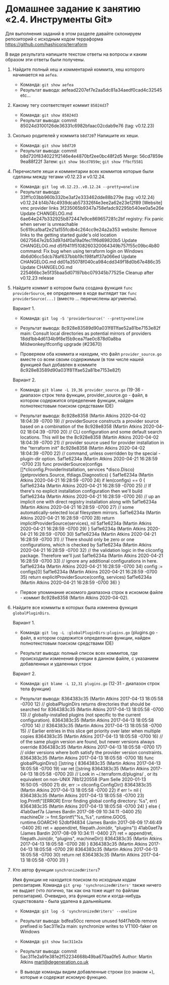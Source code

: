 # Домашнее задание к занятию «2.4. Инструменты Git»

Для выполнения заданий в этом разделе давайте склонируем репозиторий с исходным кодом терраформа https://github.com/hashicorp/terraform 

В виде результата напишите текстом ответы на вопросы и каким образом эти ответы были получены.

1. Найдите полный хеш и комментарий коммита, хеш которого начинается на `aefea`.

    - Команда: `git show aefea`
    - Результат вывода: aefead2207ef7e2aa5dc81a34aedf0cad4c32545 etc...

2. Какому тегу соответствует коммит `85024d3`?

    - Команда: `git show 85024d3`
    - Результат вывода: commit 85024d3100126de36331c6982bfaac02cdab9e76 (tag: v0.12.23)

3. Сколько родителей у коммита `b8d720`? Напишите их хеши.

    - Команда: `git show b8d720`
    - Результат вывода: commit b8d720f8340221f2146e4e4870bf2ee0bc48f2d5
                        Merge: 56cd7859e 9ea88f22f
                        Затем: `git show 56cd7859e`; `git show ffbcf5581`

4. Перечислите хеши и комментарии всех коммитов которые были сделаны между тегами  v0.12.23 и v0.12.24.

    - Команда: `git log v0.12.23..v0.12.24 --pretty=oneline`
    - Результат вывода: 33ff1c03bb960b332be3af2e333462dde88b279e (tag: v0.12.24) v0.12.24
                        b14b74c4939dcab573326f4e3ee2a62e23e12f89 [Website] vmc provider links
                        3f235065b9347a758efadc92295b540ee0a5e26e Update CHANGELOG.md
                        6ae64e247b332925b872447e9ce869657281c2bf registry: Fix panic when server is unreachable
                        5c619ca1baf2e21a155fcdb4c264cc9e24a2a353 website: Remove links to the getting started guide's old location
                        06275647e2b53d97d4f0a19a0fec11f6d69820b5 Update CHANGELOG.md
                        d5f9411f5108260320064349b757f55c09bc4b80 command: Fix bug when using terraform login on Windows
                        4b6d06cc5dcb78af637bbb19c198faff37a066ed Update CHANGELOG.md
                        dd01a35078f040ca984cdd349f18d0b67e486c35 Update CHANGELOG.md
                        225466bc3e5f35baa5d07197bbc079345b77525e Cleanup after v0.12.23 release

5. Найдите коммит в котором была создана функция `func providerSource`, ее определение в коде выглядит так `func providerSource(...)` (вместо ... перечислены аргументы).

    Вариант 1.
    - Команда: `git log -S 'providerSource(' --pretty=oneline`

    - Результат вывода: 8c928e83589d90a031f811fae52a81be7153e82f main: Consult local directories as potential mirrors of providers
                        18dd1bb4d6134b9f8e15b9cea7fae0c878d0a8ba Mildwonkey/tfconfig upgrade (#23670)
    
    - Проверяем оба коммита и находим, что файл `provider_source.go` вместе со всем своим содержимым (в том числе нашей функцией был добавлен в коммите 8c928e83589d90a031f811fae52a81be7153e82f)

    Вариант 2.
    - Команда: `git blame -L 19,36 provider_source.go` (19-36 - диапазон строк тела функции, provider_source.go - файл, в котором содержится определение функции, найден полнотекстовым поиском средствами IDE)

    - Результат вывода: 8c928e8358 (Martin Atkins 2020-04-02 18:04:39 -0700 19) // providerSource constructs a provider source based on a combination of the
                        8c928e8358 (Martin Atkins 2020-04-02 18:04:39 -0700 20) // CLI configuration and some default search locations. This will be the
                        8c928e8358 (Martin Atkins 2020-04-02 18:04:39 -0700 21) // provider source used for provider installation in the "terraform init"
                        8c928e8358 (Martin Atkins 2020-04-02 18:04:39 -0700 22) // command, unless overridden by the special -plugin-dir option.
                        5af1e6234a (Martin Atkins 2020-04-21 16:28:59 -0700 23) func providerSource(configs []*cliconfig.ProviderInstallation, services *disco.Disco) (getproviders.Source, tfdiags.Diagnostics) {
                        5af1e6234a (Martin Atkins 2020-04-21 16:28:59 -0700 24)         if len(configs) == 0 {
                        5af1e6234a (Martin Atkins 2020-04-21 16:28:59 -0700 25)                 // If there's no explicit installation configuration then we'll build
                        5af1e6234a (Martin Atkins 2020-04-21 16:28:59 -0700 26)                 // up an implicit one with direct registry installation along with
                        5af1e6234a (Martin Atkins 2020-04-21 16:28:59 -0700 27)                 // some automatically-selected local filesystem mirrors.
                        5af1e6234a (Martin Atkins 2020-04-21 16:28:59 -0700 28)                 return implicitProviderSource(services), nil
                        5af1e6234a (Martin Atkins 2020-04-21 16:28:59 -0700 29)         }
                        5af1e6234a (Martin Atkins 2020-04-21 16:28:59 -0700 30)
                        5af1e6234a (Martin Atkins 2020-04-21 16:28:59 -0700 31)         // There should only be zero or one configurations, which is checked by
                        5af1e6234a (Martin Atkins 2020-04-21 16:28:59 -0700 32)         // the validation logic in the cliconfig package. Therefore we'll just
                        5af1e6234a (Martin Atkins 2020-04-21 16:28:59 -0700 33)         // ignore any additional configurations in here.
                        5af1e6234a (Martin Atkins 2020-04-21 16:28:59 -0700 34)         config := configs[0]
                        5af1e6234a (Martin Atkins 2020-04-21 16:28:59 -0700 35)         return explicitProviderSource(config, services)
                        5af1e6234a (Martin Atkins 2020-04-21 16:28:59 -0700 36) }

    - Первое упоминание искомого диапазона строк в искомом файле - коммит 8c928e8358 (Martin Atkins 2020-04-02).

6. Найдите все коммиты в которых была изменена функция `globalPluginDirs`.

    Вариант 1.
    - Команда: `git log -L :globalPluginDirs:plugins.go` (plugins.go - файл, в котором содержится определение функции, найден полнотекстовым поиском средствами IDE)

    - Результат вывода: полный список всех коммитов, где происходили изменения функции в данном файле, с указанием добавленных и удаленных строк

    Вариант 2.
    - Команда: `git blame -L 12,31 plugins.go` (12-31 - диапазон строк тела функции)

    - Результат вывода: 8364383c35 (Martin Atkins 2017-04-13 18:05:58 -0700 12) // globalPluginDirs returns directories that should be searched for
                        8364383c35 (Martin Atkins 2017-04-13 18:05:58 -0700 13) // globally-installed plugins (not specific to the current configuration).
                        8364383c35 (Martin Atkins 2017-04-13 18:05:58 -0700 14) //
                        8364383c35 (Martin Atkins 2017-04-13 18:05:58 -0700 15) // Earlier entries in this slice get priority over later when multiple copies
                        8364383c35 (Martin Atkins 2017-04-13 18:05:58 -0700 16) // of the same plugin version are found, but newer versions always override
                        8364383c35 (Martin Atkins 2017-04-13 18:05:58 -0700 17) // older versions where both satisfy the provider version constraints.
                        8364383c35 (Martin Atkins 2017-04-13 18:05:58 -0700 18) func globalPluginDirs() []string {
                        8364383c35 (Martin Atkins 2017-04-13 18:05:58 -0700 19)         var ret []string
                        8364383c35 (Martin Atkins 2017-04-13 18:05:58 -0700 20)         // Look in ~/.terraform.d/plugins/ , or its equivalent on non-UNIX
                        78b1220558 (Pam Selle     2020-01-13 16:50:05 -0500 21)         dir, err := cliconfig.ConfigDir()
                        8364383c35 (Martin Atkins 2017-04-13 18:05:58 -0700 22)         if err != nil {
                        8364383c35 (Martin Atkins 2017-04-13 18:05:58 -0700 23)                 log.Printf("[ERROR] Error finding global config directory: %s", err)
                        8364383c35 (Martin Atkins 2017-04-13 18:05:58 -0700 24)         } else {
                        41ab0aef7a (James Bardin  2017-08-09 10:34:11 -0400 25)                 machineDir := fmt.Sprintf("%s_%s", runtime.GOOS, runtime.GOARCH)
                        52dbf94834 (James Bardin  2017-08-09 17:46:49 -0400 26)                 ret = append(ret, filepath.Join(dir, "plugins"))
                        41ab0aef7a (James Bardin  2017-08-09 10:34:11 -0400 27)                 ret = append(ret, filepath.Join(dir, "plugins", machineDir))
                        8364383c35 (Martin Atkins 2017-04-13 18:05:58 -0700 28)         }
                        8364383c35 (Martin Atkins 2017-04-13 18:05:58 -0700 29)
                        8364383c35 (Martin Atkins 2017-04-13 18:05:58 -0700 30)         return ret
                        8364383c35 (Martin Atkins 2017-04-13 18:05:58 -0700 31) }

7. Кто автор функции `synchronizedWriters`?

    Имя функции не находится поиском по исходным кодам репозитария.
    Команда `git grep 'synchronizedWriters'` также ничего не выдает (что логично, так как она тоже ищет по файлам репозитария).
    Очевидно, эта функция если и когда-нибудь существовала - была удалена в дальнейшем.

    - Команда: `git log -S 'synchronizedWriters' --oneline`

    - Результат вывода: bdfea50cc remove unused
                        fd4f7eb0b remove prefixed io
                        5ac311e2a main: synchronize writes to VT100-faker on Windows

    - Команда: `git show 5ac311e2a`

    - Результат вывода: commit 5ac311e2a91e381e2f52234668b49ba670aa0fe5
                        Author: Martin Atkins <mart@degeneration.co.uk>

    - В выводе команды видим добавленные строки (со знаком +), которые и содержат искомую функцию.